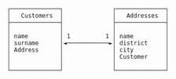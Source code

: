 


       ┌──────────────┐              ┌──────────────┐
       │   Customers  │              │   Addresses  │
       ├──────────────┤              ├──────────────┤
       │              │              │              │
       │ name         │ 1          1 │ name         │
       │ surname      │◄────────────►│ district     │
       │ Address      │              │ city         │
       │              │              │ Customer     │
       │              │              │              │
       └──────────────┘              └──────────────┘


